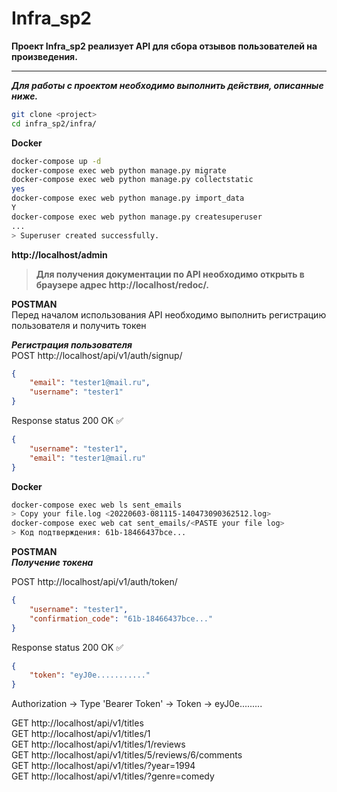 # Infra_sp2
**Проект Infra_sp2 реализует API для сбора отзывов пользователей на произведения.**

---
***Для работы с проектом необходимо выполнить действия, описанные ниже.***
```bash
git clone <project>
cd infra_sp2/infra/
```
**Docker**
```bash
docker-compose up -d
docker-compose exec web python manage.py migrate
docker-compose exec web python manage.py collectstatic
yes
docker-compose exec web python manage.py import_data  
Y
docker-compose exec web python manage.py createsuperuser
...  
> Superuser created successfully.
```
**http://localhost/admin**

>**Для получения документации по API необходимо открыть в браузере адрес http://localhost/redoc/.**

**POSTMAN**  
Перед началом использования API необходимо выполнить регистрацию пользователя и получить токен

***Регистрация пользователя***  
POST  http://localhost/api/v1/auth/signup/
```json
{
    "email": "tester1@mail.ru",
    "username": "tester1"
}
```
Response status 200 OK ✅
```json
{
    "username": "tester1",
    "email": "tester1@mail.ru"
}
```

**Docker**
```bash
docker-compose exec web ls sent_emails  
> Copy your file.log <20220603-081115-140473090362512.log>
docker-compose exec web cat sent_emails/<PASTE your file log>
> Код подтверждения: 61b-18466437bce...
```
**POSTMAN**  
***Получение токена***

POST  http://localhost/api/v1/auth/token/
```json
{
    "username": "tester1",
    "confirmation_code": "61b-18466437bce..."
}
```
Response status 200 OK ✅
```json
{
    "token": "eyJ0e..........."
}
```
Authorization -> Type 'Bearer Token' -> Token -> eyJ0e.........

GET http://localhost/api/v1/titles  
GET http://localhost/api/v1/titles/1  
GET http://localhost/api/v1/titles/1/reviews  
GET http://localhost/api/v1/titles/5/reviews/6/comments  
GET http://localhost/api/v1/titles/?year=1994  
GET http://localhost/api/v1/titles/?genre=comedy